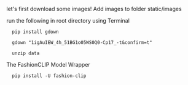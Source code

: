 let's first download some images! Add images to folder static/images

run the following in root directory using Terminal

      pip install gdown

      gdown "1igAuIEW_4h_51BG1o05WS0Q0-Cp17_-t&confirm=t"

      unzip data


The FashionCLIP Model Wrapper

      pip install -U fashion-clip

